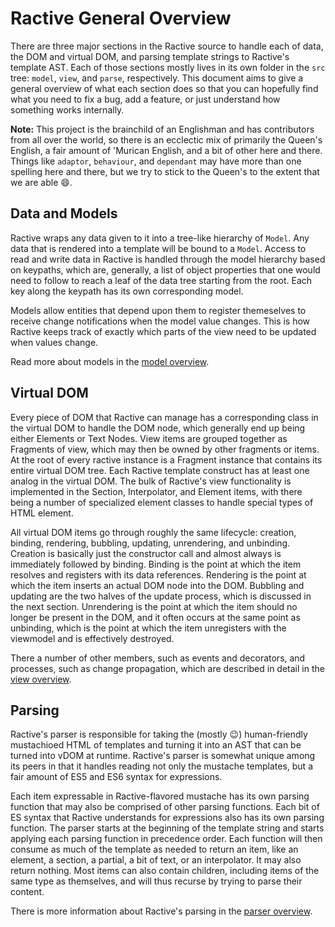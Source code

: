 # Ractive General Overview

There are three major sections in the Ractive source to handle each of data, the DOM and virtual DOM, and parsing template strings to Ractive's template AST. Each of those sections mostly lives in its own folder in the `src` tree: `model`, `view`, and `parse`, respectively. This document aims to give a general overview of what each section does so that you can hopefully find what you need to fix a bug, add a feature, or just understand how something works internally.

__Note:__ This project is the brainchild of an Englishman and has contributors from all over the world, so there is an ecclectic mix of primarily the Queen's English, a fair amount of 'Murican English, and a bit of other here and there. Things like `adaptor`, `behaviour`, and `dependant` may have more than one spelling here and there, but we try to stick to the Queen's to the extent that we are able :smile:.

## Data and Models

Ractive wraps any data given to it into a tree-like hierarchy of `Model`. Any data that is rendered into a template will be bound to a `Model`. Access to read and write data in Ractive is handled through the model hierarchy based on keypaths, which are, generally, a list of object properties that one would need to follow to reach a leaf of the data tree starting from the root. Each key along the keypath has its own corresponding model.

Models allow entities that depend upon them to register themeselves to receive change notifications when the model value changes. This is how Ractive keeps track of exactly which parts of the view need to be updated when values change.

Read more about models in the [model overview](model/).

## Virtual DOM

Every piece of DOM that Ractive can manage has a corresponding class in the virtual DOM to handle the DOM node, which generally end up being either Elements or Text Nodes. View items are grouped together as Fragments of view, which may then be owned by other fragments or items. At the root of every ractive instance is a Fragment instance that contains its entire virtual DOM tree. Each Ractive template construct has at least one analog in the virtual DOM. The bulk of Ractive's view functionality is implemented in the Section, Interpolator, and Element items, with there being a number of specialized element classes to handle special types of HTML element.

All virtual DOM items go through roughly the same lifecycle: creation, binding, rendering, bubbling, updating, unrendering, and unbinding. Creation is basically just the constructor call and almost always is immediately followed by binding. Binding is the point at which the item resolves and registers with its data references. Rendering is the point at which the item inserts an actual DOM node into the DOM. Bubbling and updating are the two halves of the update process, which is discussed in the next section. Unrendering is the point at which the item should no longer be present in the DOM, and it often occurs at the same point as unbinding, which is the point at which the item unregisters with the viewmodel and is effectively destroyed.

There a number of other members, such as events and decorators, and processes, such as change propagation, which are described in detail in the [view overview](view/).

## Parsing

Ractive's parser is responsible for taking the (mostly :wink:) human-friendly mustachioed HTML of templates and turning it into an AST that can be turned into vDOM at runtime. Ractive's parser is somewhat unique among its peers in that it handles reading not only the mustache templates, but a fair amount of ES5 and ES6 syntax for expressions.

Each item expressable in Ractive-flavored mustache has its own parsing function that may also be comprised of other parsing functions. Each bit of ES syntax that Ractive understands for expressions also has its own parsing function. The parser starts at the beginning of the template string and starts applying each parsing function in precedence order. Each function will then consume as much of the template as needed to return an item, like an element, a section, a partial, a bit of text, or an interpolator. It may also return nothing. Most items can also contain children, including items of the same type as themselves, and will thus recurse by trying to parse their content.

There is more information about Ractive's parsing in the [parser overview](parser/).

